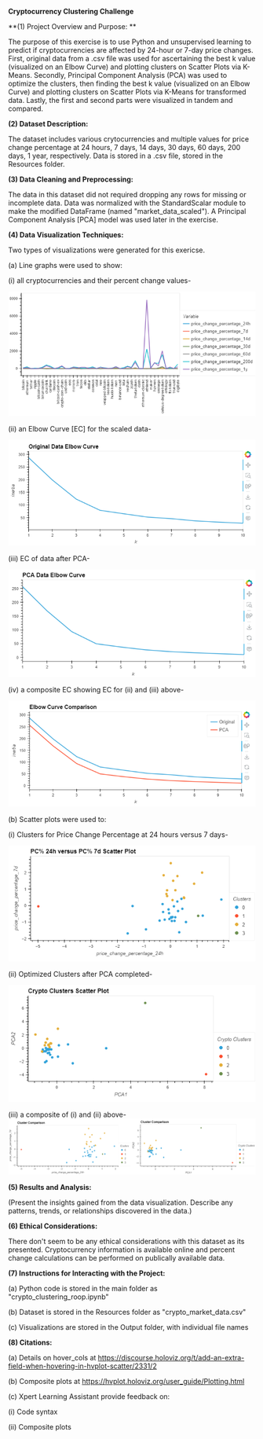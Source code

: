 **Cryptocurrency Clustering Challenge**

**(1) Project Overview and Purpose: **

The purpose of this exercise is to use Python and unsupervised learning to predict if cryptocurrencies are affected by 24-hour or 7-day price changes. First, original data from a .csv file was used for ascertaining the best k value (visualized on an Elbow Curve) and plotting clusters on Scatter Plots via K-Means. Secondly, Principal Component Analysis (PCA) was used to optimize the clusters, then finding the best k value (visualized on an Elbow Curve) and plotting clusters on Scatter Plots via K-Means for transformed data. Lastly, the first and second parts were visualized in tandem and compared.


**(2) Dataset Description:** 

The dataset includes various crytocurrencies and multiple values for price change percentage at 24 hours, 7 days, 14 days, 30 days, 60 days, 200 days, 1 year, respectively. Data is stored in a .csv file, stored in the Resources folder.


**(3) Data Cleaning and Preprocessing:**

The data in this dataset did not required dropping any rows for missing or incomplete data. Data was normalized with the StandardScalar module to make the modified DataFrame (named "market_data_scaled"). A Principal Component Analysis [PCA] model was used later in the exercise.


**(4) Data Visualization Techniques:**

Two types of visualizations were generated for this exericse. 

(a) Line graphs were used to show:

(i) all cryptocurrencies and their percent change values-

![Cryptocurrencies](Output/one_df_market_data_line_graph.png)

(ii) an Elbow Curve [EC] for the scaled data-

![Scaled Data](Output/two_original_data_elbow_curve.png)

(iii) EC of data after PCA-

![PCA Data](Output/four_pca_data_elbow_curve.png)

(iv) a composite EC showing EC for (ii) and (iii) above-

![EC Composite](Output/six_elbow_curve_comparison.png)


(b) Scatter plots were used to:

(i) Clusters for Price Change Percentage at 24 hours versus 7 days-

![24 v. 7 Clusters](Output/three_df_market_data_scaled_predictions_scatter_plot.png)

(ii) Optimized Clusters after PCA completed-

![Optimized Clusters](Output/five_crypto_clusters_scatter_plot.png)

(iii) a composite of (i) and (ii) above-
![Clusters Side by Side](Output/seven_cluster_comparison.png)



**(5) Results and Analysis:**

(Present the insights gained from the data visualization. Describe any patterns, trends, or relationships discovered in the data.)


**(6) Ethical Considerations:**

There don't seem to be any ethical considerations with this dataset as its presented. Cryptocurrency information is available online and percent change calculations can be performed on publically available data.


**(7) Instructions for Interacting with the Project:**

(a) Python code is stored in the main folder as "crypto_clustering_roop.ipynb"

(b) Dataset is stored in the Resources folder as "crypto_market_data.csv"

(c) Visualizations are stored in the Output folder, with individual file names


**(8) Citations:**

(a) Details on hover_cols at https://discourse.holoviz.org/t/add-an-extra-field-when-hovering-in-hvplot-scatter/2331/2

(b) Composite plots at https://hvplot.holoviz.org/user_guide/Plotting.html

(c) Xpert Learning Assistant provide feedback on:

(i) Code syntax

(ii) Composite plots






